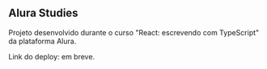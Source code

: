 ## Alura Studies

Projeto desenvolvido durante o curso "React: escrevendo com TypeScript" da plataforma Alura.

Link do deploy: em breve.
